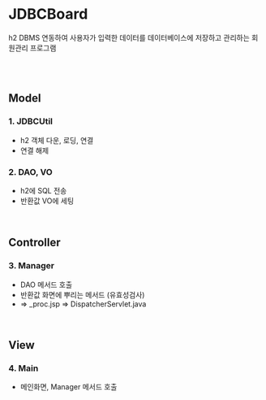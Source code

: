 # JDBCBoard
h2 DBMS 연동하여 사용자가 입력한 데이터를 데이터베이스에 저장하고 관리하는 회원관리 프로그램

<br><br>

## Model
### 1. JDBCUtil
- h2 객체 다운, 로딩, 연결
- 연결 해제
### 2. DAO, VO
- h2에 SQL 전송
- 반환값 VO에 세팅 

<br>

## Controller
### 3. Manager
- DAO 메서드 호출
- 반환값 화면에 뿌리는 메서드 (유효성검사)
- => _proc.jsp => DispatcherServlet.java

<br>

## View
### 4. Main
- 메인화면, Manager 메서드 호출 
